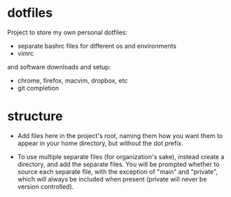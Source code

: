 # dotfiles

Project to store my own personal dotfiles:
* separate bashrc files for different os and environments
* vimrc

and software downloads and setup:
* chrome, firefox, macvim, dropbox, etc
* git completion


# structure

* Add files here in the project's root,
  naming them how you want them to appear in your home directory,
  but without the dot prefix.

* To use multiple separate files (for organization's sake),
  instead create a directory, and add the separate files.
  You will be prompted whether to source each separate file,
  with the exception of "main" and "private", which will always
  be included when present (private will never be version controlled).
